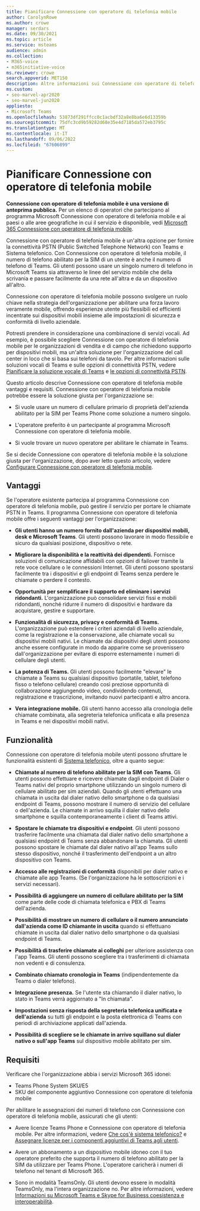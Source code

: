 ```yaml
---
title: Pianificare Connessione con operatore di telefonia mobile
author: CarolynRowe
ms.author: crowe
manager: serdars
ms.date: 09/30/2021
ms.topic: article
ms.service: msteams
audience: admin
ms.collection:
- M365-voice
- m365initiative-voice
ms.reviewer: crowe
search.appverid: MET150
description: Altre informazioni sui Connessione con operatore di telefonia mobile, ad esempio i requisiti e la pianificazione della distribuzione.
ms.custom:
- seo-marvel-apr2020
- seo-marvel-jun2020
appliesto:
- Microsoft Teams
ms.openlocfilehash: 53873df291ffcc0c1acbdf32a8e8ba6e6d13359b
ms.sourcegitcommit: 75dfc3cd9b59282d68e35e4d7185da572eb3795c
ms.translationtype: MT
ms.contentlocale: it-IT
ms.lasthandoff: 09/06/2022
ms.locfileid: "67606899"
---
```

# <a name="plan-for-operator-connect-mobile"></a>Pianificare Connessione con operatore di telefonia mobile

**Connessione con operatore di telefonia mobile è una versione di anteprima pubblica.** Per un elenco di operatori che partecipano al programma Microsoft Connessione con operatore di telefonia mobile e ai paesi o alle aree geografiche in cui il servizio è disponibile, vedi [Microsoft 365 Connessione con operatore di telefonia mobile](https://cloudpartners.transform.microsoft.com/practices/microsoft-365-for-operators/connect-mobile).

Connessione con operatore di telefonia mobile è un'altra opzione per fornire la connettività PSTN (Public Switched Telephone Network) con Teams e Sistema telefonico. Con Connessione con operatore di telefonia mobile, il numero di telefono abilitato per la SIM di un utente è anche il numero di telefono di Teams. Gli utenti possono usare un singolo numero di telefono in Microsoft Teams sia attraverso le linee del servizio mobile che della scrivania e passare facilmente da una rete all'altra e da un dispositivo all'altro.

Connessione con operatore di telefonia mobile possono svolgere un ruolo chiave nella strategia dell'organizzazione per abilitare una forza lavoro veramente mobile, offrendo esperienze utente più flessibili ed efficienti incentrate sui dispositivi mobili insieme alle impostazioni di sicurezza e conformità di livello aziendale.

Potresti prendere in considerazione una combinazione di servizi vocali. Ad esempio, è possibile scegliere Connessione con operatore di telefonia mobile per le organizzazioni di vendita e di campo che richiedono supporto per dispositivi mobili, ma un'altra soluzione per l'organizzazione del call center in loco che si basa sui telefoni da tavolo. Per altre informazioni sulle soluzioni vocali di Teams e sulle opzioni di connettività PSTN, vedere [Pianificare la soluzione vocale di Teams](cloud-voice-landing-page.md) e [le opzioni di connettività PSTN](pstn-connectivity.md). 

Questo articolo descrive Connessione con operatore di telefonia mobile vantaggi e requisiti. Connessione con operatore di telefonia mobile potrebbe essere la soluzione giusta per l'organizzazione se:

-   Si vuole usare un numero di cellulare primario di proprietà dell'azienda abilitato per la SIM per Teams Phone come soluzione a numero singolo.

-   L'operatore preferito è un partecipante al programma Microsoft Connessione con operatore di telefonia mobile.

-   Si vuole trovare un nuovo operatore per abilitare le chiamate in Teams.

Se si decide Connessione con operatore di telefonia mobile è la soluzione giusta per l'organizzazione, dopo aver letto questo articolo, vedere [Configurare Connessione con operatore di telefonia mobile](operator-connect-mobile-configure.md).



## <a name="benefits"></a>Vantaggi

Se l'operatore esistente partecipa al programma Connessione con operatore di telefonia mobile, può gestire il servizio per portare le chiamate PSTN in Teams. Il programma Connessione con operatore di telefonia mobile offre i seguenti vantaggi per l'organizzazione:

- **Gli utenti hanno un numero fornito dall'azienda per dispositivi mobili, desk e Microsoft Teams**. Gli utenti possono lavorare in modo flessibile e sicuro da qualsiasi posizione, dispositivo o rete.  

- **Migliorare la disponibilità e la reattività dei dipendenti.** Fornisce soluzioni di comunicazione affidabili con opzioni di failover tramite la rete voce cellulare o le connessioni Internet. Gli utenti possono spostarsi facilmente tra i dispositivi e gli endpoint di Teams senza perdere le chiamate o perdere il contesto.

- **Opportunità per semplificare il supporto ed eliminare i servizi ridondanti.** L'organizzazione può consolidare servizi fissi e mobili ridondanti, nonché ridurre il numero di dispositivi e hardware da acquistare, gestire e supportare.

-   **Funzionalità di sicurezza, privacy e conformità di Teams.** L'organizzazione può estendere i criteri aziendali di livello aziendale, come la registrazione e la conservazione, alle chiamate vocali su dispositivi mobili nativi. Le chiamate dai dispositivi degli utenti possono anche essere configurate in modo da apparire come se provenissero dall'organizzazione per evitare di esporre esternamente i numeri di cellulare degli utenti.

- **La potenza di Teams.** Gli utenti possono facilmente "elevare" le chiamate a Teams su qualsiasi dispositivo (portatile, tablet, telefono fisso o telefono cellulare) creando così preziose opportunità di collaborazione aggiungendo video, condividendo contenuti, registrazione e trascrizione, invitando nuovi partecipanti e altro ancora.

- **Vera integrazione mobile.** Gli utenti hanno accesso alla cronologia delle chiamate combinata, alla segreteria telefonica unificata e alla presenza in Teams e nei dispositivi mobili nativi. 

## <a name="features"></a>Funzionalità

Connessione con operatore di telefonia mobile utenti possono sfruttare le funzionalità esistenti di [Sistema telefonico](here-s-what-you-get-with-phone-system.md), oltre a quanto segue:

- **Chiamate al numero di telefono abilitate per la SIM con Teams**. Gli utenti possono effettuare e ricevere chiamate dagli endpoint di Dialer o Teams nativi del proprio smartphone utilizzando un singolo numero di cellulare abilitato per sim aziendali. Quando gli utenti effettuano una chiamata in uscita dal dialer nativo dello smartphone o da qualsiasi endpoint di Teams, possono mostrare il numero di servizio del cellulare o dell'azienda. Le chiamate in arrivo squilla il dialer nativo dello smartphone e squilla contemporaneamente i client di Teams attivi.

-   **Spostare le chiamate tra dispositivi e endpoint**. Gli utenti possono trasferire facilmente una chiamata dal dialer nativo dello smartphone a qualsiasi endpoint di Teams senza abbandonare la chiamata. Gli utenti possono spostare le chiamate dal dialer nativo all'app Teams sullo stesso dispositivo, nonché il trasferimento dell'endpoint a un altro dispositivo con Teams. 

- **Accesso alle registrazioni di conformità** disponibili per dialer nativo e chiamate alle app Teams. (Se l'organizzazione ha le sottoscrizioni e i servizi necessari).

- **Possibilità di aggiungere un numero di cellulare abilitato per la SIM** come parte delle code di chiamata telefonica e PBX di Teams dell'azienda.

- **Possibilità di mostrare un numero di cellulare o il numero annunciato dall'azienda come ID chiamante in uscita** quando si effettuano chiamate in uscita dal dialer nativo dello smartphone o da qualsiasi endpoint di Teams.

- **Possibilità di trasferire chiamate ai colleghi** per ulteriore assistenza con l'app Teams. Gli utenti possono scegliere tra i trasferimenti di chiamata non vedenti e di consulenza. 

- **Combinato chiamato cronologia in Teams** (indipendentemente da Teams o dialer telefono).

- **Integrazione presenza.**  Se l'utente sta chiamando il dialer nativo, lo stato in Teams verrà aggiornato a "In chiamata". 

- **Impostazioni senza risposta della segreteria telefonica unificata e dell'azienda** su tutti gli endpoint e la posta elettronica di Teams con periodi di archiviazione applicati dall'azienda.

- **Possibilità di scegliere se le chiamate in arrivo squillano sul dialer nativo o sull'app Teams** sul dispositivo mobile abilitato per sim.

## <a name="requirements"></a>Requisiti

Verificare che l'organizzazione abbia i servizi Microsoft 365 idonei:

- Teams Phone System SKU/E5
- SKU del componente aggiuntivo Connessione con operatore di telefonia mobile

Per abilitare le assegnazioni dei numeri di telefono con Connessione con operatore di telefonia mobile, assicurati che gli utenti:

- Avere licenze Teams Phone e Connessione con operatore di telefonia mobile. Per altre informazioni, vedere [Che cos'è sistema telefonico?](what-is-phone-system-in-office-365.md) e [Assegnare licenze per i componenti aggiuntivi di Teams agli utenti](teams-add-on-licensing/assign-teams-add-on-licenses.md).

- Avere un abbonamento a un dispositivo mobile idoneo con il tuo operatore preferito che supporta il numero di telefono abilitato per la SIM da utilizzare per Teams Phone. L'operatore caricherà i numeri di telefono nel tenant di Microsoft 365.

- Sono in modalità TeamsOnly. Gli utenti devono essere in modalità TeamsOnly, ma l'intera organizzazione no. Per altre informazioni, vedere [Informazioni su Microsoft Teams e Skype for Business coesistenza e interoperabilità](teams-and-skypeforbusiness-coexistence-and-interoperability.md).


